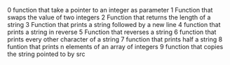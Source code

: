 0 function that take a pointer to an integer as parameter
1 Function that swaps the value of two integers
2 Function that returns the length of a string
3 Function that prints a string followed by a new line
4 function that prints a string in reverse
5 Function that reverses a string
6 function that prints every other character of a string
7 function that prints half a string
8 funtion that prints n elements of an array of integers
9 function that copies the string pointed to by src

